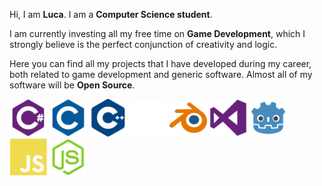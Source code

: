 Hi, I am **Luca**. I am a **Computer Science student**. 

I am currently investing all my free time on **Game Development**, 
which I strongly believe is the perfect conjunction of creativity and logic.

Here you can find all my projects that I have developed during my career, both related to game development and generic software.
Almost all of my software will be **Open Source**.

<img src="https://github.com/devicons/devicon/blob/master/icons/csharp/csharp-plain.svg" width="60" /> <img src="https://github.com/devicons/devicon/blob/master/icons/c/c-plain.svg" width="60" /> <img src="https://github.com/devicons/devicon/blob/master/icons/cplusplus/cplusplus-plain.svg" width="60" /> <img src="https://github.com/Luca00IT/icons/blob/main/unity-original-white.svg" width="60" /> <img src="https://github.com/devicons/devicon/blob/master/icons/blender/blender-original.svg" width="60" /> <img src="https://github.com/devicons/devicon/blob/master/icons/visualstudio/visualstudio-plain.svg" width="60" /> <img src="https://github.com/devicons/devicon/blob/master/icons/godot/godot-original.svg" width="60" /> <img src="https://github.com/devicons/devicon/blob/master/icons/javascript/javascript-plain.svg" width="60" /> <img src="https://github.com/devicons/devicon/blob/master/icons/nodejs/nodejs-plain.svg" width="60" /> 

<!---
Luca00IT/Luca00IT is a ✨ special ✨ repository because its `README.md` (this file) appears on your GitHub profile.
You can click the Preview link to take a look at your changes.
--->
